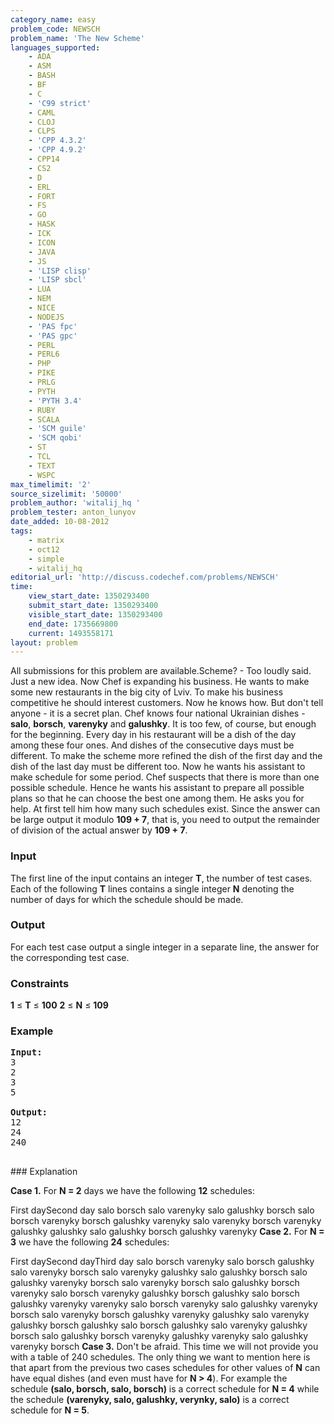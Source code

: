 ```yaml
---
category_name: easy
problem_code: NEWSCH
problem_name: 'The New Scheme'
languages_supported:
    - ADA
    - ASM
    - BASH
    - BF
    - C
    - 'C99 strict'
    - CAML
    - CLOJ
    - CLPS
    - 'CPP 4.3.2'
    - 'CPP 4.9.2'
    - CPP14
    - CS2
    - D
    - ERL
    - FORT
    - FS
    - GO
    - HASK
    - ICK
    - ICON
    - JAVA
    - JS
    - 'LISP clisp'
    - 'LISP sbcl'
    - LUA
    - NEM
    - NICE
    - NODEJS
    - 'PAS fpc'
    - 'PAS gpc'
    - PERL
    - PERL6
    - PHP
    - PIKE
    - PRLG
    - PYTH
    - 'PYTH 3.4'
    - RUBY
    - SCALA
    - 'SCM guile'
    - 'SCM qobi'
    - ST
    - TCL
    - TEXT
    - WSPC
max_timelimit: '2'
source_sizelimit: '50000'
problem_author: 'witalij_hq '
problem_tester: anton_lunyov
date_added: 10-08-2012
tags:
    - matrix
    - oct12
    - simple
    - witalij_hq
editorial_url: 'http://discuss.codechef.com/problems/NEWSCH'
time:
    view_start_date: 1350293400
    submit_start_date: 1350293400
    visible_start_date: 1350293400
    end_date: 1735669800
    current: 1493558171
layout: problem
---
```

All submissions for this problem are available.Scheme? - Too loudly said. Just a new idea. Now Chef is expanding his business. He wants to make some new restaurants in the big city of Lviv. To make his business competitive he should interest customers. Now he knows how. But don't tell anyone - it is a secret plan. Chef knows four national Ukrainian dishes - **salo**, **borsch**, **varenyky** and **galushky**. It is too few, of course, but enough for the beginning. Every day in his restaurant will be a dish of the day among these four ones. And dishes of the consecutive days must be different. To make the scheme more refined the dish of the first day and the dish of the last day must be different too. Now he wants his assistant to make schedule for some period. Chef suspects that there is more than one possible schedule. Hence he wants his assistant to prepare all possible plans so that he can choose the best one among them. He asks you for help. At first tell him how many such schedules exist. Since the answer can be large output it modulo **109 + 7**, that is, you need to output the remainder of division of the actual answer by **109 + 7**.

### Input

The first line of the input contains an integer **T**, the number of test cases. Each of the following **T** lines contains a single integer **N** denoting the number of days for which the schedule should be made.

### Output

For each test case output a single integer in a separate line, the answer for the corresponding test case.

### Constraints

**1** ≤ **T** ≤ **100**
**2** ≤ **N** ≤ **109**

### Example

<pre>
<b>Input:</b>
3
2
3
5

<b>Output:</b>
12
24
240

</pre>### Explanation
**Case 1.** For **N = 2** days we have the following **12** schedules:

First daySecond day salo  borsch  salo  varenyky  salo  galushky  borsch  salo  borsch  varenyky  borsch  galushky  varenyky  salo  varenyky  borsch  varenyky  galushky  galushky  salo  galushky  borsch  galushky  varenyky **Case 2.** For **N = 3** we have the following **24** schedules:

First daySecond dayThird day salo  borsch  varenyky  salo  borsch  galushky  salo  varenyky  borsch  salo  varenyky  galushky  salo  galushky  borsch  salo  galushky  varenyky  borsch  salo  varenyky  borsch  salo  galushky  borsch  varenyky  salo  borsch  varenyky  galushky  borsch  galushky  salo  borsch  galushky  varenyky  varenyky  salo  borsch  varenyky  salo  galushky  varenyky  borsch  salo  varenyky  borsch  galushky  varenyky  galushky  salo  varenyky  galushky  borsch  galushky  salo  borsch  galushky  salo  varenyky  galushky  borsch  salo  galushky  borsch  varenyky  galushky  varenyky  salo  galushky  varenyky  borsch **Case 3.** Don't be afraid. This time we will not provide you with a table of 240 schedules. The only thing we want to mention here is that apart from the previous two cases schedules for other values of **N** can have equal dishes (and even must have for **N > 4**). For example the schedule **(salo, borsch, salo, borsch)** is a correct schedule for **N = 4** while the schedule **(varenyky, salo, galushky, verynky, salo)** is a correct schedule for **N = 5**.
